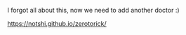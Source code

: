I forgot all about this, now we need to add another doctor :)

https://notshi.github.io/zerotorick/ 